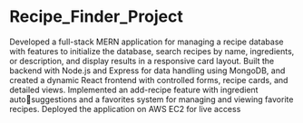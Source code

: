 # Recipe_Finder_Project
Developed a full-stack MERN application for managing a recipe database with features to initialize the database, 
search recipes by name, ingredients, or description, and display results in a responsive card layout. Built the 
backend with Node.js and Express for data handling using MongoDB, and created a dynamic React frontend with 
controlled forms, recipe cards, and detailed views. Implemented an add-recipe feature with ingredient autosuggestions and a favorites system for managing and viewing favorite recipes. Deployed the application on AWS 
EC2 for live access
